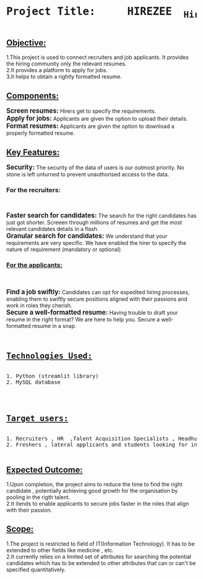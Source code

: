 <pre><h1><b>Project Title:</b>     HIREZEE <sub> Hire & get hired</sub></h1></pre>




<p><h2><b><u>Objective:</u></b></h2> 1.This project is used to connect recruiters and  job applicants. It provides the hiring community only the relevant resumes.<br>
  2.It provides a platform  to apply for jobs.<br> 
  3.It helps  to obtain a rightly formatted resume.</p>

<p>
  <h2><b><u>Components:</b></u></h2>

  <big><b>Screen resumes:</b></big> Hirers get to specify the  requirements.<br>
  <big><b>Apply for jobs:</b></big> Applicants are given the option to upload their details.<br>
  <big><b>Format resumes:</b></big> Applicants are given the option to download a properly formatted resume.
</p>

<p>
  <h2><b><u>Key Features:</u></b></h2>
  <big><b>Security:</b></big> The security of the data of  users  is our outmost priority. No stone is left unturned to prevent unauthorised access to the data.<br>
  <h3>For the recruiters:</h3><br>

  
  <big><b>Faster search for candidates:</b></big> The search for the right candidates has just got shorter. Screeen through millions of resumes and get the most relevant candidates details in a flash.<br>
  <big><b>Granular search for candidates:</b></big> We understand that your requirements are very specific. We have enabled the hirer to specify the nature of requirement (mandatory or optional)<br>

  <h3><u>For the applicants:</u></h3><br><br>
  <big><b>Find a job swiftly: </b></big>Candidates can opt for expedited hiring processes, enabling them to swiftly secure positions aligned with their passions and work in roles they cherish. <br>
  <big><b>Secure a well-formatted resume: </b></big> Having trouble to draft your  resume in the right format? We are here to help you. Secure a well-formatted resume in a snap.<br>
</p>

<p>
  <pre> 
<h2><b><u>Technologies Used:</u></b></h2>
1. Python (streamlit library)
2. MySQL database
  </pre>
</p>  

<p>
  <pre> 
<h2><b><u>Target users:</u></b></h2>
1. Recruiters , HR  ,Talent Acquisition Specialists , Headhunters or Executive Recruiters
2. Freshers , lateral applicants and students looking for internships
  </pre>
</p>  

<p>
<h2><b><u>Expected Outcome:</u></b></h2>
1.Upon completion, the project aims to reduce the time to find the right candidate , potentially achieving good growth for the organisation by pooling in the rigth talent.<br>
2.It itends to enable applicants to secure jobs faster in the roles that align with their passion.  
</p>

<p>
<h2><b><u>Scope:</b></u></h2>
1.The project is restricted to field of IT(Information Technology). It has to be extended to other fields like medicine , etc. <br>
2.It currently relies  on a limited set of attributes for searching the potential candidates which has to be extended to other attributes that can or can't be specified  quantitatively.<br> 
</p>



  

